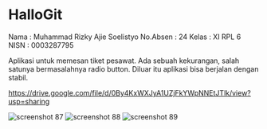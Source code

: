 # HalloGit
Nama : Muhammad Rizky Ajie Soelistyo No.Absen : 24 Kelas : XI RPL 6 NISN : 0003287795

Aplikasi untuk memesan tiket pesawat. Ada sebuah kekurangan, salah satunya bermasalahnya radio button. Diluar itu aplikasi bisa berjalan dengan stabil.

https://drive.google.com/file/d/0By4KxWXJyA1UZjFkYWpNNEtJTlk/view?usp=sharing

![screenshot 87](https://cloud.githubusercontent.com/assets/22115607/18419079/c35ee952-787d-11e6-9464-62bc2aa49d59.png)
![screenshot 88](https://cloud.githubusercontent.com/assets/22115607/18419080/c36397ea-787d-11e6-90ee-68825a639aaa.png)
![screenshot 89](https://cloud.githubusercontent.com/assets/22115607/18419081/c367095c-787d-11e6-940e-81091f24b203.png)
